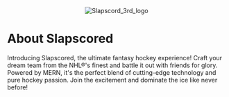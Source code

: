 <p align="center">
    <img src="https://github.com/guduudow/Slapscored/assets/127554226/3c7126fb-e0e1-44b2-ac77-a61082ae042d" alt="Slapscord_3rd_logo">
</p>

# About Slapscored

Introducing Slapscored, the ultimate fantasy hockey experience! Craft your dream team from the NHL®'s finest and battle it out with friends for glory. Powered by MERN, it's the perfect blend of cutting-edge technology and pure hockey passion. Join the excitement and dominate the ice like never before!
